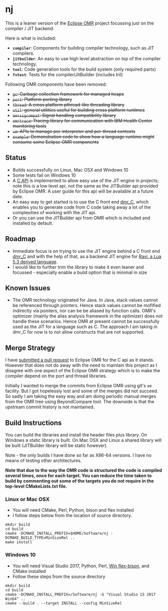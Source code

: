 # nj

This is a leaner version of the [Eclipse OMR](https://github.com/eclipse/omr) project focussing just on the compiler / JIT backend. 

Here is what is included:

* **`compiler`**:       Components for building compiler technology, such as JIT
                        compilers.
* **`jitbuilder`**:     An easy to use high level abstraction on top of the
                        compiler technology.
* **`tool`**:           Code generation tools for the build system (only required parts)
* **`fvtest`**:         Tests for the compiler/JitBuilder (includes tril)

Following OMR components have been removed:

* ~~`gc`:             Garbage collection framework for managed heaps~~
* ~~`port`:           Platform porting library~~
* ~~`thread`:         A cross platform pthread-like threading library~~
* ~~`util`:           general utilities useful for building cross platform
                        runtimes~~
* ~~`omrsigcompat`:   Signal handling compatibility library~~
* ~~`omrtrace`:       Tracing library for communication with IBM Health Center
                        monitoring tools~~
* ~~`vm`:             APIs to manage per-interpreter and per-thread contexts~~
* ~~`example`:        Demonstration code to show how a language runtime might
                        consume some Eclipse OMR components~~

## Status

* Builds successfully on Linux, Mac OSX and Windows 10 
* Some tests fail on Windows 10
* A [C API](https://github.com/dibyendumajumdar/nj/blob/master/frontends/nj/ilgen/nj_api.h) is implemented to allow easy use of the JIT engine in projects; note this is a low level api, not the same as the JITBuilder api provided by Eclipse OMR. A user guide for this api will be available at a future date.
* An easy way to get started is to use the C front end [dmr_C](https://github.com/dibyendumajumdar/dmr_c), which enables you to generate code from C code taking away a lot of the complexities of working with the JIT api.
* Or you can use the JITBuilder api from OMR which is included and installed by default.

## Roadmap

* Immediate focus is on trying to use the JIT engine behind a C front end [dmr_C](https://github.com/dibyendumajumdar/dmr_c) and with the help of that, as a backend JIT engine for [Ravi, a Lua 5.3 derived language](https://github.com/dibyendumajumdar/ravi).
* I would like to further trim the library to make it even leaner and focussed - especially enable a build option that is minimal in size

## Known Issues
* The OMR technology originated for Java. In Java, stack values cannot be referenced through pointers. Hence stack values cannot be mofified indirectly via pointers, nor can be be aliased by function calls. OMR's optimizer (mainly the alias analysis framework in the optimizer) does not handle these scenarios. Hence OMR at present cannot be successfully used as the JIT for a language such as C. The approach I am taking in dmr_C for now is to not allow constructs that are not supported.

## Merge Strategy

I have [submitted a pull request](https://github.com/eclipse/omr/pull/3606) to Eclipse OMR for the C api as it stands. However that  does not do away with the need to maintain this project as I disagree with one aspect of the Eclipse OMR strategy which is to make the compiler depend on the port and thread libraries. 

Initially I wanted to merge the commits from Eclipse OMR using git's `am` facility. But I got hopelessly lost and some of the
merges did not succeed. So sadly I am taking the easy way and am doing periodic manual merges from the OMR tree using BeyondCompare tool. The downside is that the upstream commit history is not maintained.

## Build Instructions

You can build the libraries and install the header files plus library. On Windows a static library is built. On Mac OSX and Linux
a shared library will be built (JITBuilder library will be static however).

Note - the only builds I have done so far as X86-64 versions. I have no means of testing other architectures.

**Note that due to the way the OMR code is structured the code is compiled several times, once for each target. You can reduce the time taken to build by commenting out some of the targets you do not require in the top-level CMakeLists.txt file.**

### Linux or Mac OSX

* You will need CMake, Perl, Python, bison and flex installed
* I follow steps below from the location of source directory.

```
mkdir build
cd build
cmake -DCMAKE_INSTALL_PREFIX=$HOME/Software/nj -DCMAKE_BUILD_TYPE=MinSizeRel ..
make install
```

### Windows 10

* You will need Visual Studio 2017, Python, Perl, [Win flex-bison](https://sourceforge.net/projects/winflexbison/), and CMake installed
* Follow these steps from the source directory
```
mkdir build
cd build
cmake -DCMAKE_INSTALL_PREFIX=/Software/nj -G "Visual Studio 15 2017 Win64" ..
cmake --build . --target INSTALL --config MinSizeRel
```



